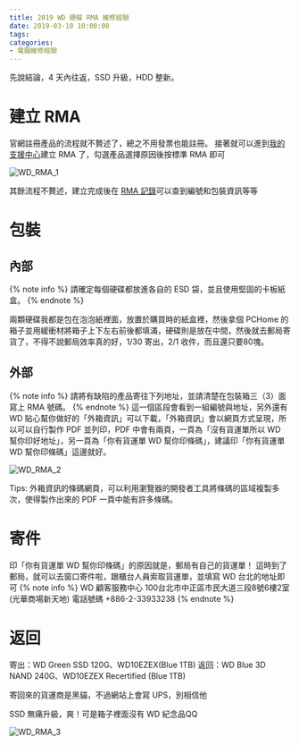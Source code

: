 ```yaml
---
title: 2019 WD 硬碟 RMA 維修經驗
date: 2019-03-10 10:00:00
tags:
categories:
- 電腦維修經驗
---
```

先說結論，4 天內往返，SSD 升級，HDD 整新。
<!--more-->
# 建立 RMA
官網註冊產品的流程就不贅述了，總之不用發票也能註冊。
接著就可以進到[我的支援中心]()建立 RMA 了，勾選產品選擇原因後按標準 RMA 即可

![WD_RMA_1](https://mqqukw.bn.files.1drv.com/y4m5H88aXL_DE6i0QqusuALhaRXdv9cnaL0O1pN-WM9dhSdeiufIzl-11JTMVpIQVXzI5fRd4I-snZxlJ2PwKAZRCMxeUoIVYA3i9_CZzom4unAAuM2sC9qMoXom1-0CW8hgjoSNn3-X-WJXtKMmGuQ2vltpWLCTFsYArjeZvLalXV0d1U_uJNHXobK0JQ5iPvHoAWIrhduhF0h4ehRyiKm4Q)

其餘流程不贅述，建立完成後在 [RMA 記錄](https://westerndigital.secure.force.com/ind/ID_CheckRMAHistoryStatus)可以查到編號和包裝資訊等等

# 包裝
## 內部
{% note info %}
請確定每個硬碟都放進各自的 ESD 袋，並且使用堅固的卡板紙盒。
{% endnote %}

兩顆硬碟我都是包在泡泡紙裡面，放置於購買時的紙盒裡，然後拿個 PCHome 的箱子並用緩衝材將箱子上下左右前後都填滿，硬碟則是放在中間，然後就去郵局寄貨了，不得不說郵局效率真的好，1/30 寄出，2/1 收件，而且還只要80塊。

## 外部
{% note info %}
請將有缺陷的產品寄往下列地址，並請清楚在包裝箱三（3）面寫上 RMA 號碼。
{% endnote %}
這一個區段會看到一組編號與地址，另外還有 WD 貼心幫你做好的「外箱資訊」可以下載，「外箱資訊」會以網頁方式呈現，所以可以自行製作 PDF 並列印，PDF 中會有兩頁，一頁為「沒有貨運單所以 WD 幫你印好地址」，另一頁為「你有貨運單 WD 幫你印條碼」，建議印「你有貨運單 WD 幫你印條碼」這邊就好。

![WD_RMA_2](https://mqr5hg.bn.files.1drv.com/y4m_oIS_Dj6Tw5R3nNmmQ8HxCabEoRY9ow-HkJKfgkXm1THNmezoVZ_ov9zJXVOGO8Q8nFN8nk2aAWIZm5-Ga2tW6Mf8aTC_i7j6uqcxKKKNlI_ujjDq7GlIxV_1ZaX9SKnDPWwAJ_eqHAYhJCeWhkmirQ-_FnFtF6V7nugZvqzQnpRkgwyEXQXT43EJ5z8iIZyDmcUcG24fqX_RaH1qiupqw)

Tips: 外箱資訊的條碼網頁，可以利用瀏覽器的開發者工具將條碼的區域複製多次，使得製作出來的 PDF 一頁中能有許多條碼。


# 寄件
印「你有貨運單 WD 幫你印條碼」的原因就是，郵局有自己的貨運單！
這時到了郵局，就可以去窗口寄件啦，跟櫃台人員索取貨運單，並填寫 WD 台北的地址即可
{% note info %}
WD 顧客服務中心
100台北市中正區市民大道三段8號6樓2室 (光華商場新天地)
電話號碼 +886-2-33933238
{% endnote %}

# 返回
寄出：WD Green SSD 120G、WD10EZEX(Blue 1TB)
返回：WD Blue 3D NAND 240G、WD10EZEX Recertified (Blue 1TB)

寄回來的貨運商是黑貓，不過網站上會寫 UPS，別相信他

SSD 無痛升級，爽！可是箱子裡面沒有 WD 紀念品QQ

![WD_RMA_3](https://mqpeqg.bn.files.1drv.com/y4mjQ1kQCQhEPdGvkI0ijAhG6cYcy9DPR7ut0rtvNlhmGPB6d2hKhK26GNv0RDo5YfWdiQK7292YxbnXsYd0i5peBX_0UXcBmX1VAVp37BaFFHfKhjjh8H6M6OoinwAggvTYg2aZeERf2IAESAlqRvVt7s6I4ds6O86hbS4Ehh9IbmZ5Wd8p_gpQ0sLMPrhmRqYiyvUD4LZql6DkGtE2yH2ew)
